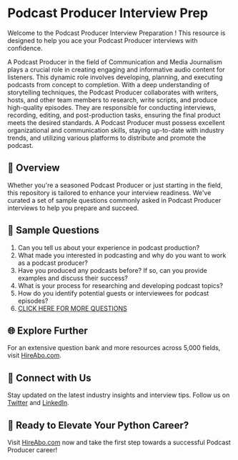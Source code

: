 # Podcast Producer Interview Prep

Welcome to the Podcast Producer Interview Preparation ! This resource is designed to help you ace your Podcast Producer interviews with confidence.

A Podcast Producer in the field of Communication and Media Journalism plays a crucial role in creating engaging and informative audio content for listeners. This dynamic role involves developing, planning, and executing podcasts from concept to completion. With a deep understanding of storytelling techniques, the Podcast Producer collaborates with writers, hosts, and other team members to research, write scripts, and produce high-quality episodes. They are responsible for conducting interviews, recording, editing, and post-production tasks, ensuring the final product meets the desired standards. A Podcast Producer must possess excellent organizational and communication skills, staying up-to-date with industry trends, and utilizing various platforms to distribute and promote the podcast.

## 🚀 Overview

Whether you're a seasoned Podcast Producer or just starting in the field, this repository is tailored to enhance your interview readiness. We've curated a set of sample questions commonly asked in Podcast Producer interviews to help you prepare and succeed.

## 📝 Sample Questions

1. Can you tell us about your experience in podcast production?
2. What made you interested in podcasting and why do you want to work as a podcast producer?
3. Have you produced any podcasts before? If so, can you provide examples and discuss their success?
4. What is your process for researching and developing podcast topics?
5. How do you identify potential guests or interviewees for podcast episodes?
6. [CLICK HERE FOR MORE QUESTIONS](https://hireabo.com/job/8_0_35/Podcast%20Producer)

## 🌐 Explore Further

For an extensive question bank and more resources across 5,000 fields, visit [HireAbo.com](https://www.hireabo.com).

## 📱 Connect with Us

Stay updated on the latest industry insights and interview tips. Follow us on [Twitter](https://twitter.com/hireabo) and [LinkedIn](https://www.linkedin.com/in/hire-abo-3609972a8/).

## 🚀 Ready to Elevate Your Python Career?

Visit [HireAbo.com](https://www.hireabo.com) now and take the first step towards a successful Podcast Producer career!